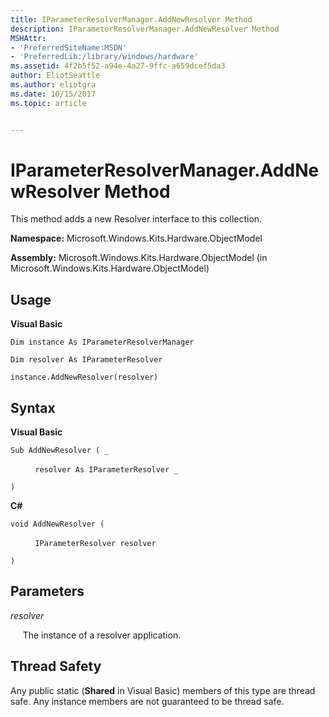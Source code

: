 ```yaml
---
title: IParameterResolverManager.AddNewResolver Method
description: IParameterResolverManager.AddNewResolver Method
MSHAttr:
- 'PreferredSiteName:MSDN'
- 'PreferredLib:/library/windows/hardware'
ms.assetid: 4f2b5f52-a94e-4a27-9ffc-a659dcef5da3
author: EliotSeattle
ms.author: eliotgra
ms.date: 10/15/2017
ms.topic: article


---
```


# IParameterResolverManager.AddNewResolver Method


This method adds a new Resolver interface to this collection.

**Namespace:** Microsoft.Windows.Kits.Hardware.ObjectModel

**Assembly:** Microsoft.Windows.Kits.Hardware.ObjectModel (in Microsoft.Windows.Kits.Hardware.ObjectModel)

## <span id="Usage"></span><span id="usage"></span><span id="USAGE"></span>Usage


**Visual Basic**

`Dim instance As IParameterResolverManager`

`Dim resolver As IParameterResolver`

`instance.AddNewResolver(resolver)`

## <span id="Syntax"></span><span id="syntax"></span><span id="SYNTAX"></span>Syntax


**Visual Basic**

`Sub AddNewResolver ( _`

          `resolver As IParameterResolver _`

`)`

**C#**

`void AddNewResolver (`

          `IParameterResolver resolver`

`)`

## <span id="Parameters"></span><span id="parameters"></span><span id="PARAMETERS"></span>Parameters


*resolver*

     The instance of a resolver application.

## <span id="Thread_Safety"></span><span id="thread_safety"></span><span id="THREAD_SAFETY"></span>Thread Safety


Any public static (**Shared** in Visual Basic) members of this type are thread safe. Any instance members are not guaranteed to be thread safe.

 

 






